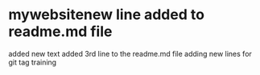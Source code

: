 # mywebsitenew line added to readme.md file
added new text
added 3rd line to the readme.md file
adding new lines for git tag training
